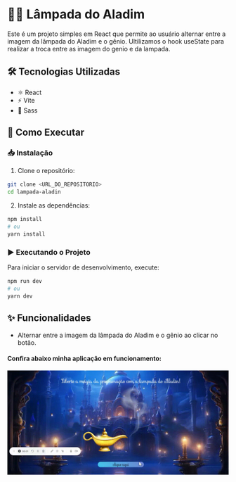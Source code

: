 # 🧞‍♂️ Lâmpada do Aladim

Este é um projeto simples em React que permite ao usuário alternar entre a imagem da lâmpada do Aladim e o gênio. Ultilizamos o hook useState para realizar a troca entre as imagem do genio e da lampada.

## 🛠️ Tecnologias Utilizadas

- ⚛️ React
- ⚡ Vite
- 🎨 Sass

## 🚀 Como Executar

### 📥 Instalação

1. Clone o repositório:
  ```sh
  git clone <URL_DO_REPOSITORIO>
  cd lampada-aladin
  ```

2. Instale as dependências:
  ```sh
  npm install
  # ou
  yarn install
  ```

### ▶️ Executando o Projeto

Para iniciar o servidor de desenvolvimento, execute:
```sh
npm run dev
# ou
yarn dev
```

## ✨ Funcionalidades

- Alternar entre a imagem da lâmpada do Aladim e o gênio ao clicar no botão.

#### Confira abaixo minha aplicação em funcionamento:

![Minha Aplicação em Ação](./src/assets/Screenity%20video%20-%20Jan%2018,%202025.gif)